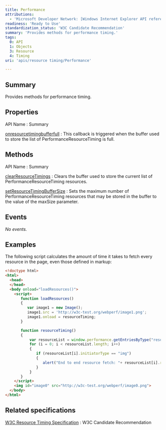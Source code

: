 ```yaml
---
title: Performance
attributions:
  - 'Microsoft Developer Network: [Windows Internet Explorer API reference Article](http://msdn.microsoft.com/en-us/library/ie/hh828809%28v=vs.85%29.aspx)'
readiness: 'Ready to Use'
standardization_status: 'W3C Candidate Recommendation'
summary: 'Provides methods for performance timing.'
tags:
  0: API
  1: Objects
  3: Resource
  4: Timing
uri: 'apis/resource timing/Performance'

---
```

## <span>Summary</span>

Provides methods for performance timing.

## <span>Properties</span>

API Name
:   Summary

[onresourcetimingbufferfull](/apis/resource_timing/Performance/onresourcetimingbufferfull)
:   This callback is triggered when the buffer used to store the list of PerformanceResourceTiming is full.

## <span>Methods</span>

API Name
:   Summary

[clearResourceTimings](/apis/resource_timing/Performance/clearResourceTimings)
:   Clears the buffer used to store the current list of PerformanceResourceTiming resources.

[setResourceTimingBufferSize](/apis/resource_timing/Performance/setResourceTimingBufferSize)
:   Sets the maximum number of PerformanceResourceTiming resources that may be stored in the buffer to the value of the maxSize parameter.

## <span>Events</span>

*No events.*

## <span>Examples</span>

The following script calculates the amount of time it takes to fetch every resource in the page, even those defined in markup:

``` html
<!doctype html>
<html>
  <head>
  </head>
  <body onload="loadResources()">
    <script>
       function loadResources()
       {
          var image1 = new Image();
          image1.src = 'http://w3c-test.org/webperf/image1.png';
          image1.onload = resourceTiming;
       }

       function resourceTiming()
       {
           var resourceList = window.performance.getEntriesByType("resource");
           for (i = 0; i < resourceList.length; i++)
           {
              if (resourceList[i].initiatorType == "img")
              {
                 alert("End to end resource fetch: "+ resourceList[i].responseEnd - resourceList[i].startTime);
              }
           }
       }
    </script>
    <img id="image0" src="http://w3c-test.org/webperf/image0.png">
  </body>
</html>
```

## <span>Related specifications</span>

[W3C Resource Timing Specification](http://www.w3.org/TR/resource-timing/#extensions-performance-interface)
:   W3C Candidate Recommendation
